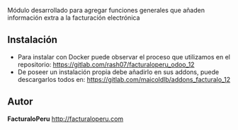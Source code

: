 Módulo desarrollado para agregar funciones generales que añaden información extra a la facturación electrónica


Instalación
-----------

* Para instalar con Docker puede observar el proceso que utilizamos en el repositorio: https://gitlab.com/rash07/facturaloperu_odoo_12
* De poseer un instalación propia debe añadirlo en sus addons, puede descargarlos todos en: https://gitlab.com/maicoldlb/addons_facturalo_12

Autor
-----

**FacturaloPeru** http://facturaloperu.com
